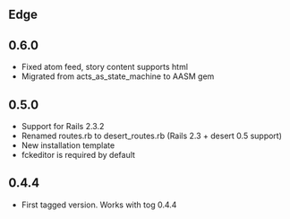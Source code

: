 Edge
----

0.6.0
----

* Fixed atom feed, story content supports html
* Migrated from acts_as_state_machine to AASM gem

0.5.0
----

* Support for Rails 2.3.2
* Renamed routes.rb to desert_routes.rb (Rails 2.3 + desert 0.5 support)
* New installation template
* fckeditor is required by default

0.4.4
----

* First tagged version. Works with tog 0.4.4
